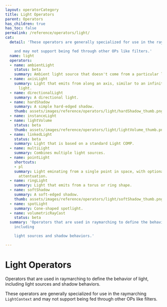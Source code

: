 ```yaml
---
layout: operatorCategory
title: Light Operators
parent: Operators
has_children: true
has_toc: false
permalink: /reference/operators/light/
cat:
  detail: 'These operators are generally specialized for use in the raymarching `LightContext`

    and may not support being fed through other OPs like filters.'
  name: light
  operators:
  - name: ambientLight
    status: beta
    summary: Ambient light source that doesn't come from a particular location.
  - name: axisLight
    summary: Light that emits from along an axis, similar to an infinitely long tube
      light.
  - name: directionalLight
    summary: A directional light.
  - name: hardShadow
    summary: A simple hard-edged shadow.
    thumb: assets/images/reference/operators/light/hardShadow_thumb.png
  - name: instanceLight
  - name: lightVolume
    status: beta
    thumb: assets/images/reference/operators/light/lightVolume_thumb.png
  - name: linkedLight
    status: beta
    summary: Light that is based on a standard Light COMP.
  - name: multiLight
    summary: Combines multiple light sources.
  - name: pointLight
    shortcuts:
    - pl
    summary: Light eminating from a single point in space, with optional distance
      attentuation.
  - name: ringLight
    summary: Light that emits from a torus or ring shape.
  - name: softShadow
    summary: A soft-edged shadow.
    thumb: assets/images/reference/operators/light/softShadow_thumb.png
  - name: spotLight
    summary: Cone-shaped spotlight.
  - name: volumetricRayCast
    status: beta
  summary: 'Operators that are used in raymarching to define the behavior of light,
    including

    light sources and shadow behaviors.'

---
```


# Light Operators

Operators that are used in raymarching to define the behavior of light, including
light sources and shadow behaviors.

These operators are generally specialized for use in the raymarching `LightContext`
and may not support being fed through other OPs like filters.

